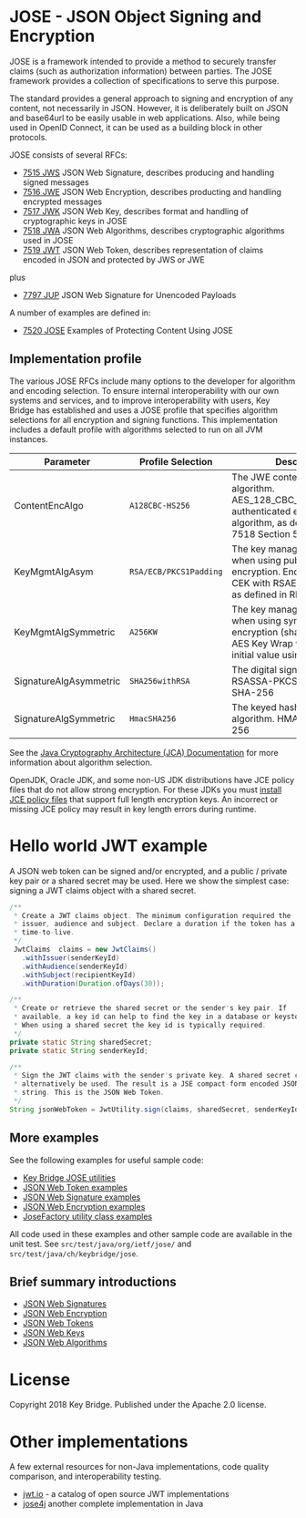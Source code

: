 # JOSE - JSON Object Signing and Encryption

JOSE is a framework intended to provide a method to securely transfer claims 
(such as authorization information) between parties. The JOSE framework provides 
a collection of specifications to serve this purpose.  

The standard provides a general approach to signing and encryption of any content, 
not necessarily in JSON. However, it is deliberately built on JSON and base64url 
to be easily usable in web applications. 
Also, while being used in OpenID Connect, it can be used as a building block in other protocols.

JOSE consists of several RFCs:

 * [7515 JWS](https://tools.ietf.org/html/rfc7515)    JSON Web Signature, describes producing and handling signed messages
 * [7516 JWE](https://tools.ietf.org/html/rfc7516)    JSON Web Encryption, describes producting and handling encrypted messages
 * [7517 JWK](https://tools.ietf.org/html/rfc7517)    JSON Web Key, describes format and handling of cryptographic keys in JOSE
 * [7518 JWA](https://tools.ietf.org/html/rfc7518)    JSON Web Algorithms, describes cryptographic algorithms used in JOSE
 * [7519 JWT](https://tools.ietf.org/html/rfc7519)    JSON Web Token, describes representation of claims encoded in JSON and protected by JWS or JWE

plus

 * [7797 JUP](https://tools.ietf.org/html/rfc7797)    JSON Web Signature for Unencoded Payloads

A number of examples are defined in: 
 
 * [7520 JOSE](https://tools.ietf.org/html/rfc7520)    Examples of Protecting Content Using JOSE

## Implementation profile

The various JOSE RFCs include many options to the developer for algorithm and encoding selection.
To ensure internal interoperability with our own systems and services, and to improve 
interoperability with users, Key Bridge has established and uses a JOSE profile
that specifies algorithm selections for all encryption and signing functions.
This implementation includes a default profile with algorithms selected to run on all JVM instances. 

| Parameter | Profile Selection | Description |
|---|---|---|
| ContentEncAlgo         | `A128CBC-HS256`        |  The JWE content encryption algorithm.  AES_128_CBC_HMAC_SHA_256 authenticated encryption algorithm, as defined in  RFC 7518 Section 5.2.3 |
| KeyMgmtAlgAsym         | `RSA/ECB/PKCS1Padding` |  The key management algorithm when using public keys for key encryption.  Encrypts a JWE CEK with RSAES-PKCS1-v1_5 as defined in RFC3447 |
| KeyMgmtAlgSymmetric    | `A256KW`               |  The key management algorithm when using symmetric key encryption (shared secrets). AES Key Wrap with default initial value using 256-bit key. |
| SignatureAlgAsymmetric | `SHA256withRSA`        |  The digital signature algorithm.   RSASSA-PKCS1-v1_5 using SHA-256 |
| SignatureAlgSymmetric  | `HmacSHA256`           |  The keyed hash (HMAC) algorithm.  HMAC using SHA-256 |

See the [Java Cryptography Architecture (JCA) Documentation](https://docs.oracle.com/javase/7/docs/technotes/guides/security/StandardNames.html) for more information about algorithm selection.

OpenJDK, Oracle JDK, and some non-US JDK distributions have JCE policy files that 
do not allow strong encryption. For these JDKs you must 
[install JCE policy files](docs/jce-installation.md) that support full length encryption keys.
An incorrect or missing JCE policy may result in key length errors during runtime.


# Hello world JWT example

A JSON web token can be signed and/or encrypted, and a public / private key pair or
a shared secret may be used. Here we show the simplest case: signing a JWT claims
object with a shared secret.

```java
/**
 * Create a JWT claims object. The minimum configuration required the
 * issuer, audience and subject. Declare a duration if the token has a
 * time-to-live.
 */
 JwtClaims  claims = new JwtClaims()
   .withIssuer(senderKeyId)
   .withAudience(senderKeyId)
   .withSubject(recipientKeyId)
   .withDuration(Duration.ofDays(30));

/**
 * Create or retrieve the shared secret or the sender's key pair. If
 * available, a key id can help to find the key in a database or keystore.
 * When using a shared secret the key id is typically required.
 */
private static String sharedSecret;
private static String senderKeyId;

/**
 * Sign the JWT claims with the sender's private key. A shared secret could
 * alternatively be used. The result is a JSE compact-form encoded JSON
 * string. This is the JSON Web Token.
 */
String jsonWebToken = JwtUtility.sign(claims, sharedSecret, senderKeyId);
```


## More examples

See the following examples for useful sample code:

* [Key Bridge JOSE utilities](src/main/java/ch/keybridge/jose/readme.md)
* [JSON Web Token examples](src/main/java/org/ietf/jose/jwt/examples.md)
* [JSON Web Signature examples](src/main/java/org/ietf/jose/jws/examples.md)
* [JSON Web Encryption examples](src/main/java/org/ietf/jose/jwe/examples.md)
* [JoseFactory utility class examples](docs/examples.md)

All code used in these examples and other sample code are available in the unit test. See
`src/test/java/org/ietf/jose/` and 
`src/test/java/ch/keybridge/jose`.


## Brief summary introductions

* [JSON Web Signatures](docs/about-jws.md)
* [JSON Web Encryption](docs/about-jwe.md)
* [JSON Web Tokens](docs/about-jwt.md)
* [JSON Web Keys](docs/about-jwk.md)
* [JSON Web Algorithms](docs/about-jwa.md)

# License

Copyright 2018 Key Bridge. Published under the Apache 2.0 license.

# Other implementations

A few external resources for non-Java implementations, code quality comparison,
and interoperability testing.

 * [jwt.io](https://jwt.io/) - a catalog of open source JWT implementations
 * [jose4j](https://bitbucket.org/b_c/jose4j/overview) another complete implementation in Java
